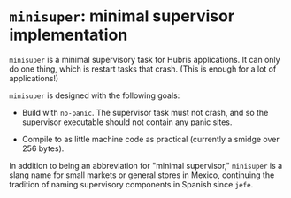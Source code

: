 # `minisuper`: minimal supervisor implementation

`minisuper` is a minimal supervisory task for Hubris applications. It can only
do one thing, which is restart tasks that crash. (This is enough for a lot of
applications!)

`minisuper` is designed with the following goals:

- Build with `no-panic`. The supervisor task must not crash, and so the
  supervisor executable should not contain any panic sites.

- Compile to as little machine code as practical (currently a smidge over 256
  bytes).

In addition to being an abbreviation for "minimal supervisor," `minisuper` is
a slang name for small markets or general stores in Mexico, continuing the
tradition of naming supervisory components in Spanish since `jefe`.

